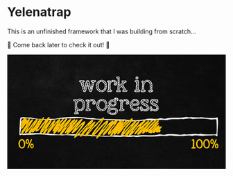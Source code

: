 # Yelenatrap

This is an unfinished framework that I was building from scratch...

:wave: Come back later to check it out! :wave: 

![work in progress](https://github.com/YelenaMerzlyakova/Yelenatrap/blob/master/workinprogress.jpg)
